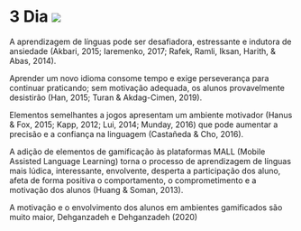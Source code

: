  # 3 Dia ![](https://i.imgur.com/4A1494N.png)

A aprendizagem de línguas pode ser desafiadora, estressante e indutora de ansiedade (Akbari, 2015; Iaremenko, 2017; Rafek, Ramli, Iksan, Harith, & Abas, 2014).
  
Aprender um novo idioma consome tempo e exige perseverança para continuar praticando; sem motivação adequada, os alunos provavelmente desistirão (Han, 2015; Turan & Akdag-Cimen, 2019).

Elementos semelhantes a jogos apresentam um ambiente motivador (Hanus & Fox, 2015; Kapp, 2012; Lui, 2014; Munday, 2016) que pode aumentar a precisão e a confiança na linguagem (Castañeda & Cho, 2016).

A adição de elementos de gamificação às plataformas MALL (Mobile Assisted Language Learning) torna o processo de aprendizagem de línguas mais lúdica, interessante, envolvente, desperta a participação dos aluno, afeta de forma positiva o comportamento, o comprometimento e a motivação dos alunos (Huang & Soman, 2013).

A motivação e o envolvimento dos alunos em ambientes gamificados são muito maior, Dehganzadeh e Dehganzadeh (2020) 

